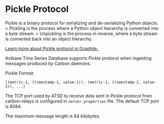 # Pickle Protocol

Pickle is a binary protocol for serializing and de-serializing Python objects. > Pickling is the process where a Python object hierarchy is converted into a byte stream. > Unpickling is the process in reverse, where a byte stream is converted back into an object hierarchy.

[Learn more about Pickle protocol in Graphite.](https://graphite.readthedocs.io/en/latest/feeding-carbon.html#the-pickle-protocol)

Axibase Time Series Database supports Pickle protocol when ingesting messages produced by Carbon daemons.

Pickle Format:

```ls
[(metric-1, (timestamp-1, value-1)), (metric-1, (timestamp-2, value-2)), ...]
```

The TCP port used by ATSD to receive data sent in Pickle protocol from carbon-relays is configured in  `server.properties` file. The default TCP port is 8084.

The maximum message length is 64 kilobytes.
